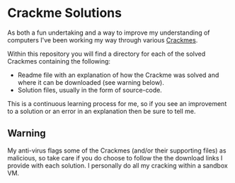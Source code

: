 Crackme Solutions
=================
As both a fun undertaking and a way to improve my understanding of computers I've been working my way through various [Crackmes](http://en.wikipedia.org/wiki/Crackme). 

Within this repository you will find a directory for each of the solved Crackmes containing the following:
* Readme file with an explanation of how the Crackme was solved and where it can be downloaded (see warning below).
* Solution files, usually in the form of source-code.

This is a continuous learning process for me, so if you see an improvement to a solution or an error in an explanation then be sure to tell me.

Warning
-------
My anti-virus flags some of the Crackmes (and/or their supporting files) as malicious, so take care if you do choose to follow the the download links I provide with each solution. I personally do all my cracking within a sandbox VM.